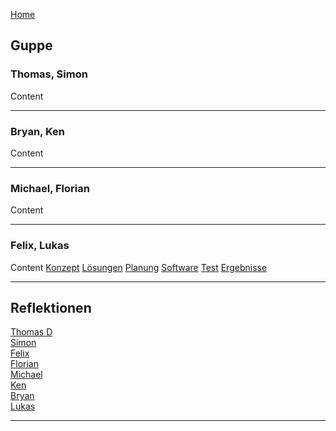 [Home](home) 

## Guppe
### Thomas, Simon
Content
***
### Bryan, Ken
Content
***
### Michael, Florian
Content
***
### Felix, Lukas
Content
[Konzept](KonzeptFL)
[Lösungen](LoesungenFL)
[Planung](PlanungFL)
[Software](SoftwareFL)
[Test](TestFL)
[Ergebnisse](ErgebnisseFL)

***


## Reflektionen
[Thomas D](ThomasD)  
[Simon](Simon)  
[Felix](Felix)  
[Florian](Florian)  
[Michael](Michael)  
[Ken](Ken)  
[Bryan](Bryan)  
[Lukas](Lukas)  
***